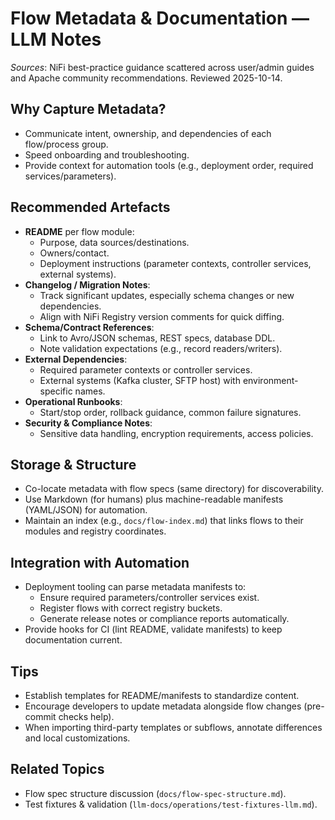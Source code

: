 # Flow Metadata & Documentation — LLM Notes

*Sources*: NiFi best-practice guidance scattered across user/admin guides and Apache community recommendations. Reviewed 2025-10-14.

## Why Capture Metadata?
- Communicate intent, ownership, and dependencies of each flow/process group.
- Speed onboarding and troubleshooting.
- Provide context for automation tools (e.g., deployment order, required services/parameters).

## Recommended Artefacts
- **README** per flow module:
  - Purpose, data sources/destinations.
  - Owners/contact.
  - Deployment instructions (parameter contexts, controller services, external systems).
- **Changelog / Migration Notes**:
  - Track significant updates, especially schema changes or new dependencies.
  - Align with NiFi Registry version comments for quick diffing.
- **Schema/Contract References**:
  - Link to Avro/JSON schemas, REST specs, database DDL.
  - Note validation expectations (e.g., record readers/writers).
- **External Dependencies**:
  - Required parameter contexts or controller services.
  - External systems (Kafka cluster, SFTP host) with environment-specific names.
- **Operational Runbooks**:
  - Start/stop order, rollback guidance, common failure signatures.
- **Security & Compliance Notes**:
  - Sensitive data handling, encryption requirements, access policies.

## Storage & Structure
- Co-locate metadata with flow specs (same directory) for discoverability.
- Use Markdown (for humans) plus machine-readable manifests (YAML/JSON) for automation.
- Maintain an index (e.g., `docs/flow-index.md`) that links flows to their modules and registry coordinates.

## Integration with Automation
- Deployment tooling can parse metadata manifests to:
  - Ensure required parameters/controller services exist.
  - Register flows with correct registry buckets.
  - Generate release notes or compliance reports automatically.
- Provide hooks for CI (lint README, validate manifests) to keep documentation current.

## Tips
- Establish templates for README/manifests to standardize content.
- Encourage developers to update metadata alongside flow changes (pre-commit checks help).
- When importing third-party templates or subflows, annotate differences and local customizations.

## Related Topics
- Flow spec structure discussion (`docs/flow-spec-structure.md`).
- Test fixtures & validation (`llm-docs/operations/test-fixtures-llm.md`).
